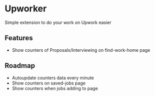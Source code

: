 # Upworker
Simple extension to do your work on Upwork easier

## Features
* Show counters of Proposals/Interviewing on find-work-home page

## Roadmap

* Autoupdate counters data every minute
* Show counters on saved-jobs page
* Show counters when jobs adding to page

